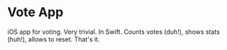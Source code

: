 Vote App
===========

iOS app for voting. Very trivial. In Swift.
Counts votes (duh!), shows stats (huh!), allows to reset. That's it.

